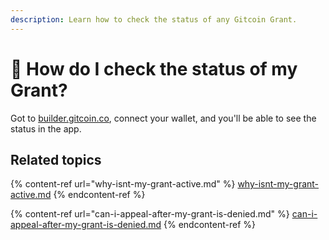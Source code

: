 ```yaml
---
description: Learn how to check the status of any Gitcoin Grant.
---
```


# 🤔 How do I check the status of my Grant?

Got to [builder.gitcoin.co](https://builder.gitcoin.co/), connect your wallet, and you'll be able to see the status in the app.

## Related topics

{% content-ref url="why-isnt-my-grant-active.md" %}
[why-isnt-my-grant-active.md](why-isnt-my-grant-active.md)
{% endcontent-ref %}

{% content-ref url="can-i-appeal-after-my-grant-is-denied.md" %}
[can-i-appeal-after-my-grant-is-denied.md](can-i-appeal-after-my-grant-is-denied.md)
{% endcontent-ref %}
